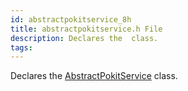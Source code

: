```yaml
---
id: abstractpokitservice_8h
title: abstractpokitservice.h File
description: Declares the  class.
tags:
---
```

Declares the [AbstractPokitService](classAbstractPokitService) class.




